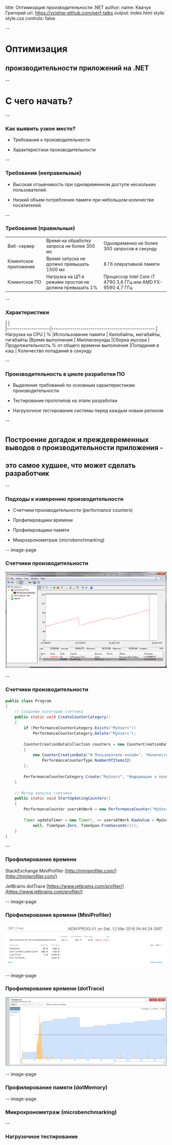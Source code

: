 title: Оптимизация производительности .NET
author:
  name: Квачук Григорий
  url: https://vcipher.github.com/perf-talks
output: index.html
style: style.css
controls: false

--

# Оптимизация 
## производительности приложений на .NET

--

# С чего начать?

--

### Как выявить узкое место?

* Требования к производительности

* Характеристики производительности

--

### Требования (неправильные)

* Высокая отзывчивость при одновременном доступе нескольких пользователей.

* Низкий объем потребления памяти при небольшом количестве посетителей.

--

### Требования (правильные)

|               |                                                       |              |
|---------------|-------------------------------------------------------|--------------|
| Веб-сервер    | Время на обработку запроса не более 300 мс            | Одновременно не более 300 запросов в секунду
| Клиентское приложение | Время запуска не должно превышать 1500 мс     | 8 Гб оперативной памяти
| Клиентское ПО | Нагрузка на ЦП в режиме простоя не должна превышать 1% | Процессор Intel Core i7 4790 3,6 ГГц или AMD FX-9590 4,7 ГГц 

--

### Характеристики

|                     |       
|---------------------|--------------------------------------------------
|Нагрузка на CPU      | %
|Использование памяти | Килобайты, мегабайты, гигабайты
|Время выполнения     | Миллисекунды
|Сборка мусора        | Продолжительность % от общего времени выполнения
|Попадания в кэш      | Количество попаданий в секунду

--

### Производительность в цикле разработки ПО

* Выделение требований по основным характеристикам производительности

* Тестирование прототипов на этапе разработки

* Нагрузочное тестирование системы перед каждым новым релизом

--

# 
## Построение догадок и преждевременных выводов о производительности приложения -
## **это самое худшее, что может сделать разработчик**

--

### Подходы к измерению производительности

* Счетчики производительности (performance counters)

* Профилировщики времени

* Профилировщики памяти

* Микрохронометраж (microbenchmarking)

-- image-page

### Счетчики производительности

![](images/memory_leak.png)

--

### Счетчики производительности

```java
public class Program
{
    // Создание категории счетчика
    public static void CreateCounterCategory()
    {
        if (PerformanceCounterCategory.Exists("MyUsers"))
            PerformanceCounterCategory.Delete("MyUsers");

        CounterCreationDataCollection counters = new CounterCreationDataCollection
        {
            new CounterCreationData("# Пользователи онлайн", "Количество пользователей в приложении",
                PerformanceCounterType.NumberOfItems32)
        };

        PerformanceCounterCategory.Create("MyUsers", "Информация о пользователях онлайн", counters);
    }

    // Метод запуска счетчика
    public static void StartUpdatingCounters()
    {
        PerformanceCounter usersAtWork = new PerformanceCounter("MyUsers", "# Пользователи онлайн", false);

        Timer updateTimer = new Timer(_ => usersAtWork.RawValue = MyUsers.UsersCount, 
            null, TimeSpan.Zero, TimeSpan.FromSeconds(1));
    }
}
```
--

### Профилирование времени

StackExchange MiniProfiler [http://miniprofiler.com/](http://miniprofiler.com/)

JetBrains dotTrace [https://www.jetbrains.com/profiler/](https://www.jetbrains.com/profiler/)

-- image-page

### Профилирование времени (MiniProfiler)

![](images/mini-profiler-res.png)

-- image-page

### Профилирование времени (dotTrace)

![](images/dot-trace-res.png)

-- image-page

### Профилирование памяти (dotMemory)



-- image-page

### Микрохронометраж (microbenchmarking)



--

### Нагрузочное тестирование

